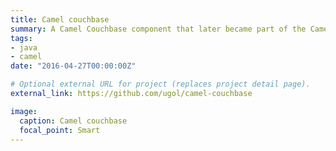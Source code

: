 ```yaml
---
title: Camel couchbase
summary: A Camel Couchbase component that later became part of the Camel ditribution.
tags:
- java
- camel
date: "2016-04-27T00:00:00Z"

# Optional external URL for project (replaces project detail page).
external_link: https://github.com/ugol/camel-couchbase

image:
  caption: Camel couchbase
  focal_point: Smart
---
```

